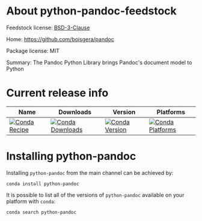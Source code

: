 About python-pandoc-feedstock
=======================

Feedstock license: [BSD-3-Clause](LICENSE)

Home: https://github.com/boisgera/pandoc

Package license: MIT

Summary: The Pandoc Python Library brings Pandoc's document model to Python


Current release info
====================

| Name | Downloads | Version | Platforms |
| --- | --- | --- | --- |
| [![Conda Recipe](https://img.shields.io/badge/recipe-python-pandoc-green.svg)](https://anaconda.org/anaconda/python-pandoc) | [![Conda Downloads](https://img.shields.io/conda/dn/anaconda/python-pandoc.svg)](https://anaconda.org/anaconda/python-pandoc) | [![Conda Version](https://img.shields.io/conda/vn/anaconda/python-pandoc.svg)](https://anaconda.org/anaconda/python-pandoc) | [![Conda Platforms](https://img.shields.io/conda/pn/anaconda/python-pandoc.svg)](https://anaconda.org/anaconda/python-pandoc) |

Installing python-pandoc
==================

Installing `python-pandoc` from the main channel can be achieved by:

```
conda install python-pandoc
```

It is possible to list all of the versions of `python-pandoc` available on your platform with `conda`:

```
conda search python-pandoc
```
